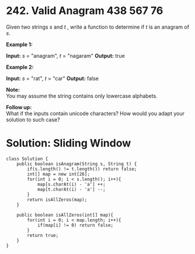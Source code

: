 # 242. Valid Anagram 438 567 76
Given two strings  _s_  and  _t_ , write a function to determine if  _t_  is an anagram of  _s_.

**Example 1:**

**Input:** _s_ = "anagram", _t_ = "nagaram"
**Output:** true

**Example 2:**

**Input:** _s_ = "rat", _t_ = "car"
**Output:** false

**Note:**  
You may assume the string contains only lowercase alphabets.

**Follow up:**  
What if the inputs contain unicode characters? How would you adapt your solution to such case?

# Solution: Sliding Window
```
class Solution {
    public boolean isAnagram(String s, String t) {
        if(s.length() != t.length()) return false;
        int[] map = new int[26];
        for(int i = 0; i < s.length(); i++){
            map[s.charAt(i) - 'a'] ++;
            map[t.charAt(i) - 'a'] --;
        }
        return isAllZeros(map);
    }
    
    public boolean isAllZeros(int[] map){
        for(int i = 0; i < map.length; i++){
            if(map[i] != 0) return false;
        }
        return true;
    }
}
```